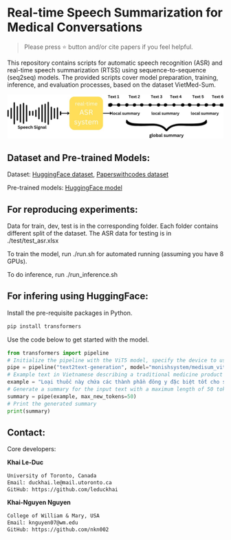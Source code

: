 # Real-time Speech Summarization for Medical Conversations
> Please press ⭐ button and/or cite papers if you feel helpful.

This repository contains scripts for automatic speech recognition (ASR) and real-time speech summarization (RTSS) using sequence-to-sequence (seq2seq) models. The provided scripts cover model preparation, training, inference, and evaluation processes, based on the dataset VietMed-Sum.

<p align="center">
<img src="RTSS_diagram.png" alt="drawing" width="900"/>
</p>

## Dataset and Pre-trained Models:

Dataset: [HuggingFace dataset](https://huggingface.co/datasets/leduckhai/VietMed-Sum), [Paperswithcodes dataset](https://paperswithcode.com/dataset/vietmed-sum)

Pre-trained models: [HuggingFace model](https://huggingface.co/leduckhai/ViT5-VietMedSum)

## For reproducing experiments:
Data for train, dev, test is in the corresponding folder. Each folder contains different split of the dataset. The ASR data for testing is in ./test/test_asr.xlsx

To train the model, run ./run.sh for automated running (assuming you have 8 GPUs).

To do inference, run ./run_inference.sh

## For infering using HuggingFace:

Install the pre-requisite packages in Python. 
```python
pip install transformers
```

Use the code below to get started with the model.

```python
from transformers import pipeline
# Initialize the pipeline with the ViT5 model, specify the device to use CUDA for GPU acceleration
pipe = pipeline("text2text-generation", model="monishsystem/medisum_vit5", device='cuda')
# Example text in Vietnamese describing a traditional medicine product
example = "Loại thuốc này chứa các thành phần đông y đặc biệt tốt cho sức khoẻ, giúp tăng cường sinh lý và bổ thận tráng dương, đặc biệt tốt cho người cao tuổi và người có bệnh lý nền"
# Generate a summary for the input text with a maximum length of 50 tokens
summary = pipe(example, max_new_tokens=50)
# Print the generated summary
print(summary)
```

## Contact:

Core developers:

**Khai Le-Duc**
```
University of Toronto, Canada
Email: duckhai.le@mail.utoronto.ca
GitHub: https://github.com/leduckhai
```

**Khai-Nguyen Nguyen**
```
College of William & Mary, USA
Email: knguyen07@wm.edu
GitHub: https://github.com/nkn002
```
